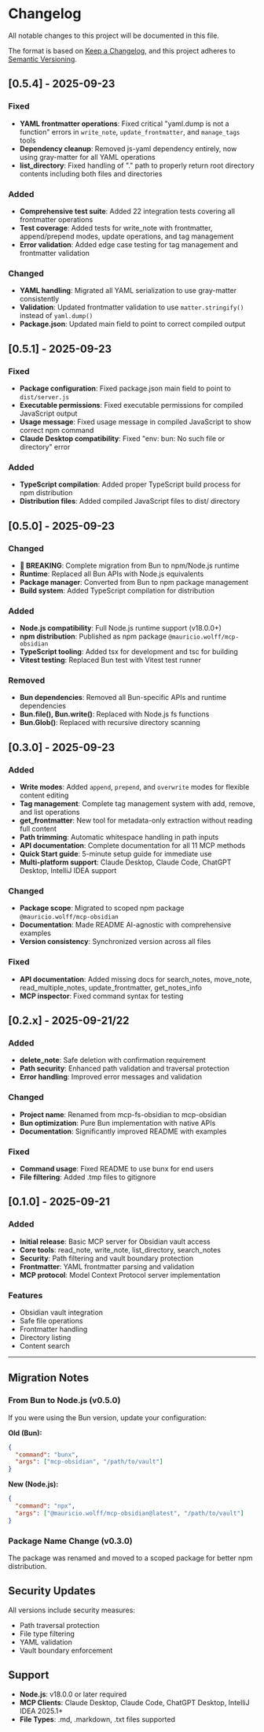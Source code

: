 # Changelog

All notable changes to this project will be documented in this file.

The format is based on [Keep a Changelog](https://keepachangelog.com/en/1.0.0/),
and this project adheres to [Semantic Versioning](https://semver.org/spec/v2.0.0.html).

## [0.5.4] - 2025-09-23

### Fixed
- **YAML frontmatter operations**: Fixed critical "yaml.dump is not a function" errors in `write_note`, `update_frontmatter`, and `manage_tags` tools
- **Dependency cleanup**: Removed js-yaml dependency entirely, now using gray-matter for all YAML operations
- **list_directory**: Fixed handling of "." path to properly return root directory contents including both files and directories

### Added
- **Comprehensive test suite**: Added 22 integration tests covering all frontmatter operations
- **Test coverage**: Added tests for write_note with frontmatter, append/prepend modes, update operations, and tag management
- **Error validation**: Added edge case testing for tag management and frontmatter validation

### Changed
- **YAML handling**: Migrated all YAML serialization to use gray-matter consistently
- **Validation**: Updated frontmatter validation to use `matter.stringify()` instead of `yaml.dump()`
- **Package.json**: Updated main field to point to correct compiled output

## [0.5.1] - 2025-09-23

### Fixed
- **Package configuration**: Fixed package.json main field to point to `dist/server.js`
- **Executable permissions**: Fixed executable permissions for compiled JavaScript output
- **Usage message**: Fixed usage message in compiled JavaScript to show correct npm command
- **Claude Desktop compatibility**: Fixed "env: bun: No such file or directory" error

### Added
- **TypeScript compilation**: Added proper TypeScript build process for npm distribution
- **Distribution files**: Added compiled JavaScript files to dist/ directory

## [0.5.0] - 2025-09-23

### Changed
- **🚨 BREAKING**: Complete migration from Bun to npm/Node.js runtime
- **Runtime**: Replaced all Bun APIs with Node.js equivalents
- **Package manager**: Converted from Bun to npm package management
- **Build system**: Added TypeScript compilation for distribution

### Added
- **Node.js compatibility**: Full Node.js runtime support (v18.0.0+)
- **npm distribution**: Published as npm package `@mauricio.wolff/mcp-obsidian`
- **TypeScript tooling**: Added tsx for development and tsc for building
- **Vitest testing**: Replaced Bun test with Vitest test runner

### Removed
- **Bun dependencies**: Removed all Bun-specific APIs and runtime dependencies
- **Bun.file(), Bun.write()**: Replaced with Node.js fs functions
- **Bun.Glob()**: Replaced with recursive directory scanning

## [0.3.0] - 2025-09-23

### Added
- **Write modes**: Added `append`, `prepend`, and `overwrite` modes for flexible content editing
- **Tag management**: Complete tag management system with add, remove, and list operations
- **get_frontmatter**: New tool for metadata-only extraction without reading full content
- **Path trimming**: Automatic whitespace handling in path inputs
- **API documentation**: Complete documentation for all 11 MCP methods
- **Quick Start guide**: 5-minute setup guide for immediate use
- **Multi-platform support**: Claude Desktop, Claude Code, ChatGPT Desktop, IntelliJ IDEA support

### Changed
- **Package scope**: Migrated to scoped npm package `@mauricio.wolff/mcp-obsidian`
- **Documentation**: Made README AI-agnostic with comprehensive examples
- **Version consistency**: Synchronized version across all files

### Fixed
- **API documentation**: Added missing docs for search_notes, move_note, read_multiple_notes, update_frontmatter, get_notes_info
- **MCP inspector**: Fixed command syntax for testing

## [0.2.x] - 2025-09-21/22

### Added
- **delete_note**: Safe deletion with confirmation requirement
- **Path security**: Enhanced path validation and traversal protection
- **Error handling**: Improved error messages and validation

### Changed
- **Project name**: Renamed from mcp-fs-obsidian to mcp-obsidian
- **Bun optimization**: Pure Bun implementation with native APIs
- **Documentation**: Significantly improved README with examples

### Fixed
- **Command usage**: Fixed README to use bunx for end users
- **File filtering**: Added .tmp files to gitignore

## [0.1.0] - 2025-09-21

### Added
- **Initial release**: Basic MCP server for Obsidian vault access
- **Core tools**: read_note, write_note, list_directory, search_notes
- **Security**: Path filtering and vault boundary protection
- **Frontmatter**: YAML frontmatter parsing and validation
- **MCP protocol**: Model Context Protocol server implementation

### Features
- Obsidian vault integration
- Safe file operations
- Frontmatter handling
- Directory listing
- Content search

---

## Migration Notes

### From Bun to Node.js (v0.5.0)
If you were using the Bun version, update your configuration:

**Old (Bun):**
```json
{
  "command": "bunx",
  "args": ["mcp-obsidian", "/path/to/vault"]
}
```

**New (Node.js):**
```json
{
  "command": "npx",
  "args": ["@mauricio.wolff/mcp-obsidian@latest", "/path/to/vault"]
}
```

### Package Name Change (v0.3.0)
The package was renamed and moved to a scoped package for better npm distribution.

## Security Updates

All versions include security measures:
- Path traversal protection
- File type filtering
- YAML validation
- Vault boundary enforcement

## Support

- **Node.js**: v18.0.0 or later required
- **MCP Clients**: Claude Desktop, Claude Code, ChatGPT Desktop, IntelliJ IDEA 2025.1+
- **File Types**: .md, .markdown, .txt files supported